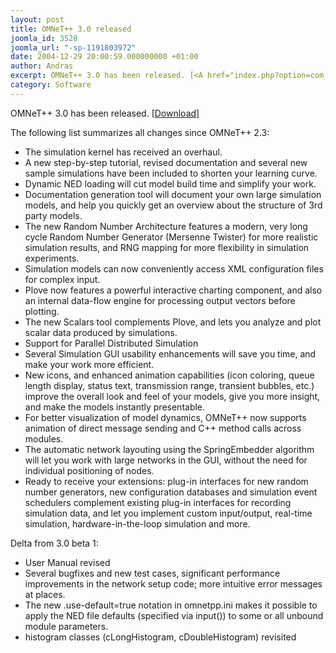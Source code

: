 ```yaml
---
layout: post
title: OMNeT++ 3.0 released
joomla_id: 3528
joomla_url: "-sp-1191803972"
date: 2004-12-29 20:00:59.000000000 +01:00
author: Andras
excerpt: OMNeT++ 3.0 has been released. [<A href="index.php?option=com_docman&task=cat_view&gid=1">Download</A>]
category: Software
---
```

OMNeT++ 3.0 has been released. [<A href="index.php?option=com_docman&task=cat_view&gid=1">Download</A>] <P>The following list summarizes all changes since OMNeT++ 2.3:</P>
<UL>
<LI>The simulation kernel has received an overhaul.
<LI>A new step-by-step tutorial, revised documentation and several new sample simulations have been included to shorten your learning curve.
<LI>Dynamic NED loading will cut model build time and simplify your work.
<LI>Documentation generation tool will document your own large simulation models, and help you quickly get an overview about the structure of 3rd party models.
<LI>The new Random Number Architecture features a modern, very long cycle Random Number Generator (Mersenne Twister) for more realistic simulation results, and RNG mapping for more flexibility in simulation experiments.
<LI>Simulation models can now conveniently access XML configuration files for complex input.
<LI>Plove now features a powerful interactive charting component, and also an internal data-flow engine for processing output vectors before plotting.
<LI>The new Scalars tool complements Plove, and lets you analyze and plot scalar data produced by simulations.
<LI>Support for Parallel Distributed Simulation
<LI>Several Simulation GUI usability enhancements will save you time, and make your work more efficient.
<LI>New icons, and enhanced animation capabilities (icon coloring, queue length display, status text, transmission range, transient bubbles, etc.) improve the overall look and feel of your models, give you more insight, and make the models instantly presentable.
<LI>For better visualization of model dynamics, OMNeT++ now supports animation of direct message sending and C++ method calls across modules.
<LI>The automatic network layouting using the SpringEmbedder algorithm will let you work with large networks in the GUI, without the need for <BR>individual positioning of nodes.
<LI>Ready to receive your extensions: plug-in interfaces for new random number generators, new configuration databases and simulation event schedulers complement existing plug-in interfaces for recording simulation data, and let you implement custom input/output, real-time simulation, hardware-in-the-loop simulation and more.</LI></UL>
<P>Delta from 3.0 beta 1:</P>
<UL>
<LI>User Manual revised
<LI>Several bugfixes and new test cases, significant performance improvements in the network setup code; more intuitive error messages at places.
<LI>The new .use-default=true notation in omnetpp.ini makes it possible to apply the NED file defaults (specified via input()) to some or all unbound module parameters.
<LI>histogram classes (cLongHistogram, cDoubleHistogram) revisited</LI></UL>
